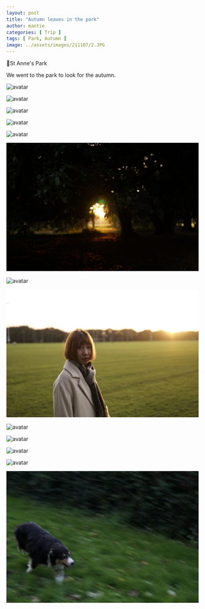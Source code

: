 ```yaml
---
layout: post
title: "Autumn leaves in the park"
author: mantie
categories: [ Trip ]
tags: [ Park, Autumn ]
image: ../assets/images/211107/2.JPG
---
```




📍St Anne's Park



We went to the park to look for the autumn. 



![avatar](../assets/images/211107/1.JPG)

![avatar](../assets/images/211107/2.JPG)

![avatar](../assets/images/211107/3.JPG)

![avatar](../assets/images/211107/4.JPG)

![avatar](../assets/images/211107/5.JPG)

![avatar](../assets/images/211107/6.JPG)

![avatar](../assets/images/211107/7.JPG)

![avatar](../assets/images/211107/13.JPG)

![avatar](../assets/images/211107/8.JPG)

![avatar](../assets/images/211107/10.JPG)

![avatar](../assets/images/211107/9.JPG)

![avatar](../assets/images/211107/11.JPG)

![avatar](../assets/images/211107/12.JPG)